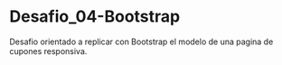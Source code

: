 # Desafio_04-Bootstrap
Desafio orientado a replicar con Bootstrap el modelo de una pagina de cupones responsiva.
